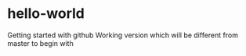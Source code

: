 # hello-world
Getting started with github
Working version which will be different from master to begin with
